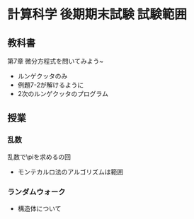 # 計算科学 後期期末試験 試験範囲
## 教科書
第7章 微分方程式を問いてみよう~
* ルンゲクッタのみ
* 例題7-2が解けるように
* 2次のルンゲクッタのプログラム

## 授業
### 乱数
乱数で\piを求めるの回
* モンテカルロ法のアルゴリズムは範囲
### ランダムウォーク
* 構造体について
